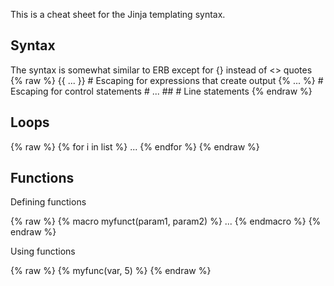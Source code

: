 This is a cheat sheet for the Jinja templating syntax.

## Syntax
  The syntax is somewhat similar to ERB except for {} instead of <> quotes
  {% raw %}
       {{ ... }}           # Escaping for expressions that create output
       {% ... %}           # Escaping for control statements
       # ... ##            # Line statements
  {% endraw %}


## Loops

{% raw %}
     {% for i in list %} ... {% endfor %}
{% endraw %}

## Functions

Defining functions

{% raw %}
     {% macro myfunct(param1, param2) %}
     ...
     {% endmacro %}
{% endraw %}
     
Using functions

{% raw %}
     {% myfunc(var, 5) %}
{% endraw %}
